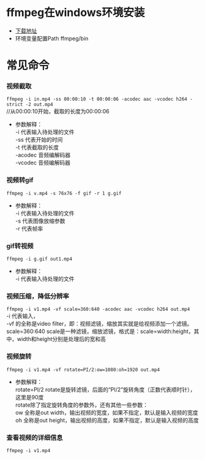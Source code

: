 # ffmpeg在windows环境安装
* [下载地址](https://ffmpeg.zeranoe.com/builds/)
* 环境变量配置Path ffmpeg/bin
# 常见命令
### 视频截取
`ffmpeg -i in.mp4 -ss 00:00:10 -t 00:00:06 -acodec aac -vcodec h264 -strict -2 out.mp4`   
//从00:00:10开始，截取的长度为00:00:06
* 参数解释：  
-i  代表输入待处理的文件  
-ss 代表开始的时间   
-t 代表截取的长度  
-acodec 音频编解码器  
-vcodec 音频编解码器 
### 视频转gif
`ffmpeg -i v.mp4 -s 76x76 -f gif -r 1 g.gif`
* 参数解释：  
-i  代表输入待处理的文件  
-s 代表图像放缩参数  
-r 代表帧率  
### gif转视频
`ffmpeg -i g.gif out1.mp4`
* 参数解释：  
-i  代表输入待处理的文件  
### 视频压缩，降低分辨率
`ffmpeg -i v1.mp4 -vf scale=360:640 -acodec aac -vcodec h264 out.mp4`  
-i 代表输入，  
-vf 的全称是video filter，即：视频滤镜，缩放其实就是给视频添加一个滤镜。  
scale=360:640 scale是一种滤镜，缩放滤镜，格式是：scale=width:height，其中，width和height分别是处理后的宽和高
### 视频旋转
`ffmpeg -i v1.mp4 -vf rotate=PI/2:ow=1080:oh=1920 out.mp4`
* 参数解释：  
rotate=PI/2  rotate是旋转滤镜，后面的“PI/2”旋转角度（正数代表顺时针），这里是90度    
rotate除了指定旋转角度的参数外，还有其他一些参数：  
ow 全称是out width，输出视频的宽度，如果不指定，默认是输入视频的宽度  
oh 全称是out height，输出视频的高度，如果不指定，默认是输入视频的高度
### 查看视频的详细信息
`ffmpeg -i v1.mp4 ` 
